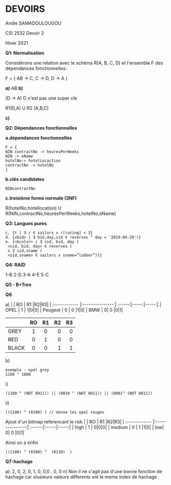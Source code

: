 # DEVOIRS

Andie SAMADOULOUGOU


CSI 2532 Devoir 2 

Hiver 2021 

**Q1: Normalisation**

Considérons une relation avec le schéma R(A, B, C, D) et l'ensemble F des dépendances
fonctionnelles: 

F = {
 AB → C,
 C → D,
 D → A
}


***a)***
AB
**b)**

(D → A) D n'est pas une super cle 

R1(D,A) U R2 (A,B,C)


**c)**

**Q2: Dépendances fonctionnelles**



**a.dépendances fonctionnelles**
```
F = {
NIN contractNo -> heuresPerWeeks
NIN -> eName
hotelNo-> hotelLocaction
contractNo -> hotelNo
}
```
**b.clés candidates**
```
NINcontractNo
```
**c.troisième forme normale (3NF)**

R(hotelNo,hotellocation) U R(NIN,contractNo,heuresPerWeeks,hotelNo,eName)


**Q3: Langues pures**

```
c. {t | ∃ r ∈ sailors ∧ r[rating] < 3}
d. {<bid> | ∃ bid,day,sid ∈ reserves ^ day = '2019-04-28')}
e. {<bcolor> | ∃ sid, bid, day (
 <sid, bid, day> ∈ reserves (
 ∧ ∃ sid,sname (
 <sid,sname> ∈ sailors ∧ sname=“lubber”))}
```


**Q4: RAID**


1-B
2-D
3-A
4-E
5-C


**Q5 - B+Tree**



**Q6**

a) 
|  | RO | R1 |R2|R3|
| :------------ |:---------------:| :-----:|-----:|-----:|
| OPEL    | 1 | 1|0|0|
| Peugeot      | 0        |  0 |1|0|
| BMW | 0|    0 |0|1|

|  | RO | R1 |R2|R3|
| :------------ |:---------------:| :-----:|-----:|-----:|
| GREY   | 1 | 0|0|0|
| RED      | 0        |  1 |0|0|
| BLACK | 0|    0 |1|1|

b)
```
exemple : opel grey 
1100 ^ 1000
```
i)
```
(1100 ^ (NOT 0011)) || (0010 ^ (NOT 0011)) || (0001^ (NOT 0011)) 
```

ii)

```
((1100) ^ (0100) ) // donne les opel rouges 
```
Ajout d'un bitmap referencant  le risk 
|  | RO | R1 |R2|R3|
| :------------ |:---------------:| :-----:|-----:|-----:|
| high  | 1 | 0|0|0|
| medium      | 0        |  1 |1|0|
| low| 0|    0 |0|1|

Ainsi on a enfin
```
((1100) ^ (0100) ^  (0110)  ) 

```
**Q7-hachage**

a): 2, 0, 2, 0, 1, 0, 0,0 , 0, 0
n) Non il ne s'agit pas d'une bonne fonction de hachage car olusieurs valeurs differents ont le meme index de hachage


